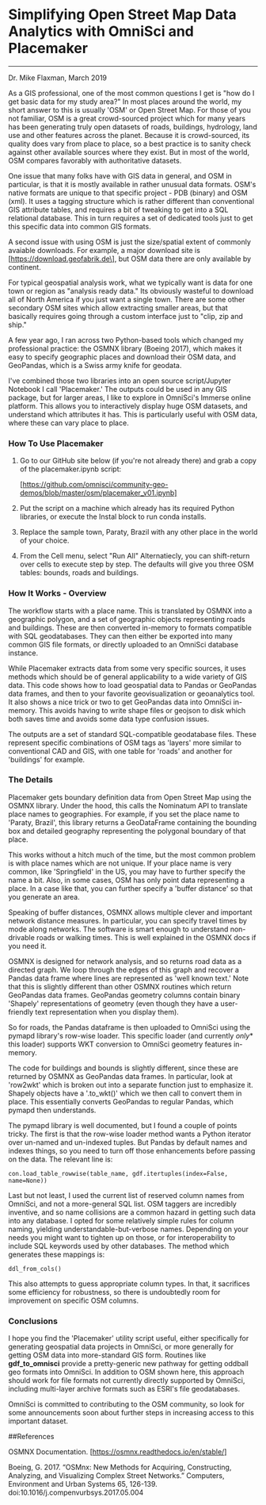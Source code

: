 
<h1>Simplifying Open Street Map Data Analytics with OmniSci and Placemaker</h1>
<hr>Dr. Mike Flaxman, March 2019</hr>


As a GIS professional, one of the most common questions I get is "how do I get basic data for my study area?"  In most places around the world, my short answer to this is usually 'OSM' or Open Street Map.  For those of you not familiar, OSM is a great crowd-sourced project which for many years has been generating truly open datasets of roads, buildings, hydrology, land use and other features across the planet.  Because it is crowd-sourced, its quality does vary from place to place, so a best practice is to sanity check against other available sources where they exist.  But in most of the world, OSM compares favorably with authoritative datasets.

One issue that many folks have with GIS data in general, and OSM in particular, is that it is mostly available in rather unusual data formats.  OSM's native formats are unique to that specific project - PDB (binary) and OSM (xml).  It uses a tagging structure which is rather different than conventional GIS attribute tables, and requires a bit of tweaking to get into a SQL relational database.  This in turn requires a set of dedicated tools just to get this specific data into common GIS formats.

A second issue with using OSM is just the size/spatial extent of commonly avaiable downloads.  For example, a major download site is [https://download.geofabrik.de\], but OSM data there are only available by continent.

For typical geospatial analysis work, what we typically want is data for one town or region as "analysis ready data."  Its obviously wasteful to download all of North America if you just want a single town.  There are some other secondary OSM sites which allow extracting smaller areas, but that basically requires going through a custom interface just to "clip, zip and ship."

A few year ago, I ran across two Python-based tools which changed my professional practice: the OSMNX library (Boeing 2017), which makes it easy to specify geographic places and download their OSM data, and GeoPandas, which is a Swiss army knife for geodata.

I've combined those two libraries into an open source script/Jupyter Notebook I call 'Placemaker.'  The outputs could be used in any GIS package, but for larger areas, I like to explore in OmniSci's Immerse online platform.  This allows you to interactively display huge OSM datasets, and understand which attributes it has.  This is particularly useful with OSM data, where these can vary place to place.

<h3>How To Use Placemaker</h3>

1. Go to our GitHub site below (if you're not already there) and grab a copy of the placemaker.ipynb script:

	[https://github.com/omnisci/community-geo-demos/blob/master/osm/placemaker_v01.ipynb]
	
2. Put the script on a machine which already has its required Python libraries, or execute the Instal block to run conda installs. 

3. Replace the sample town, Paraty, Brazil with any other place in the world of your choice.

4. From the Cell menu, select "Run All" Alternatiecly, you can shift-return over cells to execute step by step.  The defaults will give you three OSM tables: bounds, roads and buildings.

<h3>How It Works - Overview</h3>

The workflow starts with a place name.  This is translated by OSMNX into a geographic polygon, and a set of geographic objects representing roads and buildings.  These are then converted in-memory to formats compatible with SQL geodatabases.  They can then either be exported into many common GIS file formats, or directly uploaded to an OmniSci database instance.

While Placemaker extracts data from some very specific sources, it uses methods which should be of general applicability to a wide variety of GIS data. This code shows how to load geospatial data to Pandas or GeoPandas data frames, and then to your favorite geovisualization or geoanalytics tool.  It also shows a nice trick or two to get GeoPandas data into OmniSci in-memory.  This avoids having to write shape files or geojson to disk which both saves time and avoids some data type confusion issues.  

The outputs are a set of standard SQL-compatible geodatabase files.  These represent specific combinations of OSM tags as 'layers' more similar to conventional CAD and GIS, with one table for 'roads' and another for 'buildings' for example.

<h3>The Details</h3>

Placemaker gets boundary definition data from Open Street Map using the OSMNX library.  Under the hood, this calls the Nominatum API to translate place names to geographies.  For example, if you set the place name to 'Paraty, Brazil', this library returns a GeoDataFrame containing the bounding box and detailed geography representing the polygonal boundary of that place.  

This works without a hitch much of the time, but the most common problem is with place names which are not unique.  If your place name is very common, like 'Springfield' in the US, you may have to further specify the name a bit.   Also, in some cases, OSM has only point data representing a place.  In a case like that, you can further specify a 'buffer distance' so that you generate an area.

Speaking of buffer distances, OSMNX allows multiple clever and important network distance measures.  In particular, you can specify travel times by mode along networks.  The software is smart enough to understand non-drivable roads or walking times.  This is well explained in the OSMNX docs if you need it.

OSMNX is designed for network analysis, and so returns road data as a directed graph.  We loop through the edges of this graph and recover a Pandas data frame where lines are represented as 'well known text.'  Note that this is slightly different than other OSMNX routines which return GeoPandas data frames.  GeoPandas geometry columns contain binary 'Shapely' representations of geometry (even though they have a user-friendly text representation when you display them).  

So for roads, the Pandas dataframe is then uploaded to OmniSci using the pymapd library's row-wise loader.  This specific loader (and currently *only** this loader) supports WKT conversion to OmniSci geometry features in-memory.   

The code for buildings and bounds is slightly different, since these are returned by OSMNX as GeoPandas data frames.   In particular, look at 'row2wkt' which is broken out into a separate function just to emphasize it.  Shapely objects have a '.to_wkt()' which we then call to convert them in place.  This essentially converts GeoPandas to regular Pandas, which pymapd then understands.

The pymapd library is well documented, but I found a couple of points tricky.  The first is that the row-wise loader method wants a Python iterator over un-named and un-indexed tuples.  But Pandas by default names and indexes things, so you need to turn off those enhancements before passing on the data.  The relevant line is:

	con.load_table_rowwise(table_name, gdf.itertuples(index=False, name=None))

Last but not least, I used the current list of reserved column names from OmniSci, and not a more-general SQL list.  OSM taggers are incredibly inventive, and so name collisions are a common hazard in getting such data into any database.  I opted for some relatively simple rules for column naming, yielding understandable-but-verbose names.  Depending on your needs you might want to tighten up on those, or for interoperability to include SQL keywords used by other databases.  The method which generates these mappings is:

	ddl_from_cols()

This also attempts to guess appropriate column types.  In that, it sacrifices some efficiency for robustness, so there is undoubtedly room for improvement on specific OSM columns.

<h3>Conclusions</h3>

I hope you find the 'Placemaker' utility script useful, either specifically for generating geospatial data projects in OmniSci, or more generally for getting OSM data into more-standard GIS form.  Routines like **gdf_to_omnisci** provide a pretty-generic new pathway for getting oddball geo formats into OmniSci.  In addition to OSM shown here, this approach should work for file formats not currently directly supported by OmniSci, including multi-layer archive formats such as ESRI's file geodatabases. 

OmniSci is committed to contributing to the OSM community, so look for some announcements soon about further steps in increasing access to this important dataset.

##References

OSMNX Documentation.  [https://osmnx.readthedocs.io/en/stable/]

Boeing, G. 2017. “OSMnx: New Methods for Acquiring, Constructing, Analyzing, and Visualizing Complex Street Networks.” Computers, Environment and Urban Systems 65, 126-139. doi:10.1016/j.compenvurbsys.2017.05.004
